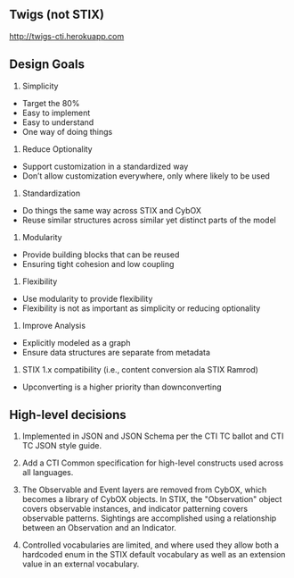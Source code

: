 ## Twigs (not STIX)

http://twigs-cti.herokuapp.com

## Design Goals

1. Simplicity
  * Target the 80%
  * Easy to implement
  * Easy to understand
  * One way of doing things
1. Reduce Optionality
  * Support customization in a standardized way
  * Don’t allow customization everywhere, only where likely to be used
1. Standardization
  * Do things the same way across STIX and CybOX
  * Reuse similar structures across similar yet distinct parts of the model
1. Modularity
  * Provide building blocks that can be reused
  * Ensuring tight cohesion and low coupling
1. Flexibility
  * Use modularity to provide flexibility
  * Flexibility is not as important as simplicity or reducing optionality
1. Improve Analysis
  * Explicitly modeled as a graph
  * Ensure data structures are separate from metadata
1. STIX 1.x compatibility (i.e., content conversion ala STIX Ramrod)
  * Upconverting is a higher priority than downconverting

## High-level decisions

1. Implemented in JSON and JSON Schema per the CTI TC ballot and CTI TC JSON style guide.

1. Add a CTI Common specification for high-level constructs used across all languages.

1. The Observable and Event layers are removed from CybOX, which becomes a library of CybOX objects. In STIX, the "Observation" object covers observable instances, and indicator patterning covers observable patterns. Sightings are accomplished using a relationship between an Observation and an Indicator.

1. Controlled vocabularies are limited, and where used they allow both a hardcoded enum in the STIX default vocabulary as well as an extension value in an external vocabulary.

